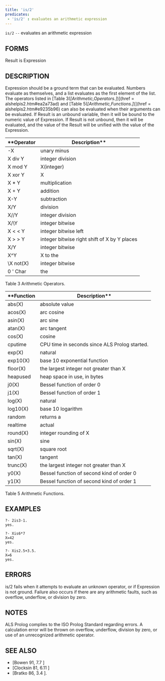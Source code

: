 ```yaml
---
title: 'is/2'
predicates:
 - 'is/2' : evaluates an arithmetic expression
---
```

`is/2` `--` evaluates an arithmetic expression


## FORMS

Result is Expression


## DESCRIPTION

Expression should be a ground term that can be evaluated. Numbers evaluate as themselves, and a list evaluates as the first element of the list. The operators listed in
[Table 3(_[Arithmetic,Operators.]_)](href = alshelpis2.htm#ea2a73ad)
and
[Table 5(_[Arithmetic,Functions.]_)](href = alshelpis2.htm#e9235b96)
can also be evaluated when their arguments can be evaluated. If Result is an unbound variable, then it will be bound to the numeric value of Expression. If Result is not unbound, then it will be evaluated, and the value of the Result will be unified with the value of the Expression.





|**Operator|Description**|
|---------|------------|
| -X | unary minus | 
| X div Y | integer division | 
| X mod Y | X(integer) | 
| X xor Y | X | 
| X * Y | multiplication | 
| X + Y | addition | 
| X-Y | subtraction | 
| X/Y | division | 
| X//Y | integer division | 
| X/\Y | integer bitwise | 
| X &lt; &lt; Y | integer bitwise left | 
| X &gt; &gt; Y | integer bitwise right shift of X by Y places | 
| X\/Y | integer bitwise | 
| X^Y | X to the | 
| \X not(X) | integer bitwise | 
| 0 ' Char | the | 


Table 3
Arithmetic Operators.





|**Function|Description**|
|---------|------------|
| abs(X) | absolute value | 
| acos(X) | arc cosine | 
| asin(X) | arc sine | 
| atan(X) | arc tangent | 
| cos(X) | cosine | 
| cputime | CPU time in seconds since ALS Prolog started. | 
| exp(X) | natural | 
| exp10(X) | base 10 exponential function | 
| floor(X) | the largest integer not greater than X | 
| heapused | heap space in use, in bytes | 
| j0(X) | Bessel function of order 0 | 
| j1(X) | Bessel function of order 1 | 
| log(X) | natural | 
| log10(X) | base 10 logarithm | 
| random | returns a | 
| realtime | actual | 
| round(X) | integer rounding of X | 
| sin(X) | sine | 
| sqrt(X) | square root | 
| tan(X) | tangent | 
| trunc(X) | the largest integer not greater than X | 
| y0(X) | Bessel function of second kind of order 0 | 
| y1(X) | Bessel function of second kind of order 1 | 


Table 5
Arithmetic Functions.


## EXAMPLES

```
?- 2is3-1.
yes.
```

```
?- Xis6*7
X=42
yes.
```

```
?- Xis2.5+3.5.
X=6
yes.
```


## ERRORS

is/2 fails when it attempts to evaluate an unknown operator, or if Expression is not ground. Failure also occurs if there are any arithmetic faults, such as overflow, underflow, or division by zero.


## NOTES

ALS Prolog complies to the ISO Prolog Standard regarding errors. A calculation error will be thrown on overflow, underflow, division by zero, or use of an unrecognized arithmetic operator.


## SEE ALSO

- [Bowen 91, 7.7 ]
- [Clocksin 81, 6.11 ]
- [Bratko 86, 3.4 ]. 
